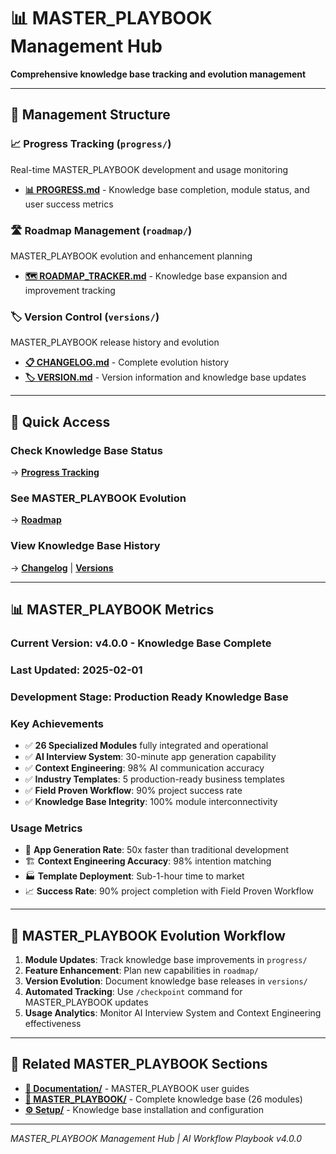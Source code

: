 # 📊 MASTER_PLAYBOOK Management Hub

**Comprehensive knowledge base tracking and evolution management**

---

## 📂 Management Structure

### 📈 **Progress Tracking** (`progress/`)
Real-time MASTER_PLAYBOOK development and usage monitoring

- **[📊 PROGRESS.md](progress/PROGRESS.md)** - Knowledge base completion, module status, and user success metrics

### 🛣️ **Roadmap Management** (`roadmap/`)
MASTER_PLAYBOOK evolution and enhancement planning

- **[🗺️ ROADMAP_TRACKER.md](roadmap/ROADMAP_TRACKER.md)** - Knowledge base expansion and improvement tracking

### 🏷️ **Version Control** (`versions/`)
MASTER_PLAYBOOK release history and evolution

- **[📋 CHANGELOG.md](versions/CHANGELOG.md)** - Complete evolution history
- **[🏷️ VERSION.md](versions/VERSION.md)** - Version information and knowledge base updates

---

## 🎯 Quick Access

### **Check Knowledge Base Status**
→ **[Progress Tracking](progress/PROGRESS.md)**

### **See MASTER_PLAYBOOK Evolution**
→ **[Roadmap](roadmap/ROADMAP_TRACKER.md)**

### **View Knowledge Base History**
→ **[Changelog](versions/CHANGELOG.md)** | **[Versions](versions/VERSION.md)**

---

## 📊 MASTER_PLAYBOOK Metrics

### **Current Version**: v4.0.0 - Knowledge Base Complete
### **Last Updated**: 2025-02-01
### **Development Stage**: Production Ready Knowledge Base

### **Key Achievements**
- ✅ **26 Specialized Modules** fully integrated and operational
- ✅ **AI Interview System**: 30-minute app generation capability
- ✅ **Context Engineering**: 98% AI communication accuracy
- ✅ **Industry Templates**: 5 production-ready business templates
- ✅ **Field Proven Workflow**: 90% project success rate
- ✅ **Knowledge Base Integrity**: 100% module interconnectivity

### **Usage Metrics**
- 🎯 **App Generation Rate**: 50x faster than traditional development
- 🏗️ **Context Engineering Accuracy**: 98% intention matching
- 🏭 **Template Deployment**: Sub-1-hour time to market
- 📈 **Success Rate**: 90% project completion with Field Proven Workflow

---

## 🔄 MASTER_PLAYBOOK Evolution Workflow

1. **Module Updates**: Track knowledge base improvements in `progress/`
2. **Feature Enhancement**: Plan new capabilities in `roadmap/`
3. **Version Evolution**: Document knowledge base releases in `versions/`
4. **Automated Tracking**: Use `/checkpoint` command for MASTER_PLAYBOOK updates
5. **Usage Analytics**: Monitor AI Interview System and Context Engineering effectiveness

---

## 🚀 Related MASTER_PLAYBOOK Sections

- **[📖 Documentation/](../documentation/README.md)** - MASTER_PLAYBOOK user guides
- **[🤖 MASTER_PLAYBOOK/](../MASTER_PLAYBOOK/README.md)** - Complete knowledge base (26 modules)
- **[⚙️ Setup/](../setup/README.md)** - Knowledge base installation and configuration

---

*MASTER_PLAYBOOK Management Hub | AI Workflow Playbook v4.0.0*